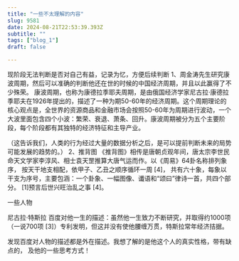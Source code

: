```yaml
--- 
title: "一些不太理解的内容" 
slug: 9581
date: 2024-08-21T22:53:39.393Z 
subtitle: "" 
tags: ["blog_1"] 
draft: false

--- 
```



现阶段无法判断是否对自己有益，记录为忆，方便后续判断
1、周金涛先生研究康波周期，然后可以准确的判断他还在世的时候的中国经济周期，并且以此赢得了不少殊荣。
康波周期，也称为康德拉季耶夫周期，是由俄国经济学家尼古拉·康德拉季耶夫在1926年提出的，描述了一种为期50-60年的经济周期。这个周期理论的核心观点是，全世界的资源商品和金融市场会按照50-60年为周期进行波动，一个大波里面包含四个小波：繁荣、衰退、萧条、回升。康波周期被分为五个主要阶段，每个阶段都有其独特的经济特征和主导产业。

（这告诉我们，人类的行为经过大量的数据分析之后，是可以提前判断未来的局势可能发展的趋势的。）
2、推背图
《推背图》相传是唐朝贞观年间，唐太宗李世民命天文学家李淳风、相士袁天罡推算大唐气运而作。以《周易》64卦名称排列象序， 按天干地支相配，依甲子、乙丑之顺序循环一周 [4]， 共有六十象，每象以干支为序号，主要包涵：一个卦象、一幅图像、谶语和“颂曰”律诗一首，共四个部分。 [1]预言后世兴旺治乱之事 [4]。




一些人物

尼古拉·特斯拉 百度对他一生的描述：虽然他一生致力不断研究，并取得约1000项（一说700项 [3]）专利发明，但这并没有使他腰缠万贯，特斯拉常年经济拮据。  

发现百度对人物的描述都是外在描述。我想了解的是他这个人的真实性格，带有缺点的，  及他的一些思考方式！







